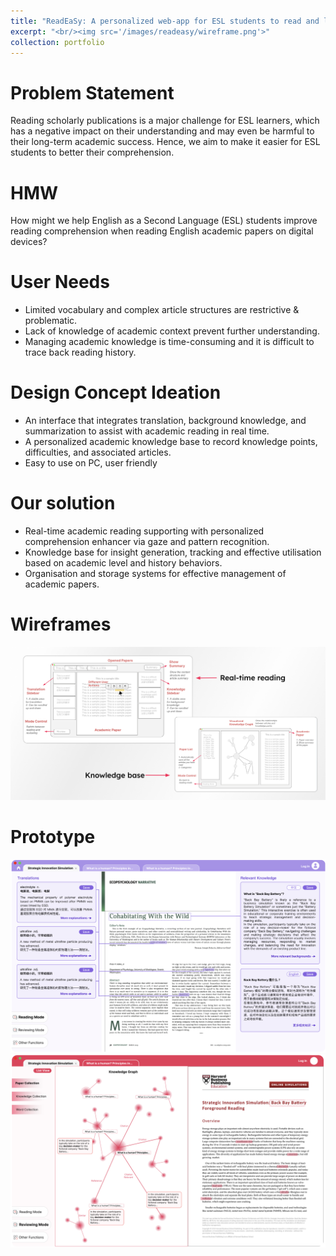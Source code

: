 ```yaml
---
title: "ReadEaSy: A personalized web-app for ESL students to read and learn academic contents more efficiently and effectively"
excerpt: "<br/><img src='/images/readeasy/wireframe.png'>"
collection: portfolio
---
```


Problem Statement
======
Reading scholarly publications is a major challenge for ESL learners, which has a negative impact on their understanding and may even be harmful to their long-term academic success. Hence, we aim to make it easier for ESL students to better their comprehension.

HMW
======
How might we help English as a Second Language (ESL) students improve reading comprehension when reading English academic papers on digital devices?

User Needs
=====
* Limited vocabulary and complex article structures are restrictive & problematic.
* Lack of knowledge of academic context prevent further understanding.
* Managing academic knowledge is time-consuming and it is difficult to trace back reading history.

Design Concept Ideation
====
* An interface that integrates translation, background knowledge, and summarization to assist with academic reading in real time.
* A personalized academic knowledge base to record knowledge points, difficulties, and associated articles.
* Easy to use on PC, user friendly


Our solution
======
* Real-time academic reading supporting with personalized comprehension enhancer via gaze and pattern recognition.
* Knowledge base for insight generation, tracking and effective utilisation based on academic level and history behaviors.
* Organisation and storage systems for effective management of academic papers.

Wireframes
===
<img src='/images/readeasy/wireframe.png'>

Prototype
====
<img src='/images/readeasy/prototype1.png'>
<img src='/images/readeasy/prototype2.png'>

